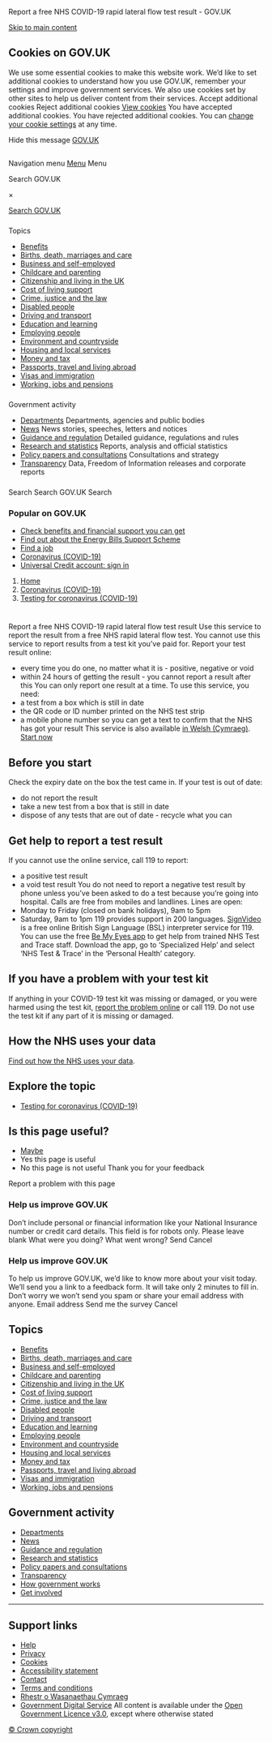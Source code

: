 
 Report a free NHS COVID-19 rapid lateral flow test result - GOV.UK
 
[Skip to main content](#content)
## Cookies on GOV.UK
We use some essential cookies to make this website work.
We’d like to set additional cookies to understand how you use GOV.UK, remember your settings and improve government services.
We also use cookies set by other sites to help us deliver content from their services.
Accept additional cookies
Reject additional cookies
[View cookies](/help/cookies)
You have accepted additional cookies. 
You have rejected additional cookies. 
 You can [change your cookie settings](/help/cookies) at any time.
 
Hide this message
[GOV.UK](https://www.gov.uk "Go to the GOV.UK homepage")
## 
 Navigation menu
[Menu](/browse)
Menu
 
 Search GOV.UK
 
 ×
 
[Search GOV.UK](/search)
### 
 Topics
* [Benefits](/browse/benefits)
* [Births, death, marriages and care](/browse/births-deaths-marriages)
* [Business and self-employed](/browse/business)
* [Childcare and parenting](/browse/childcare-parenting)
* [Citizenship and living in the UK](/browse/citizenship)
* [Cost of living support](/cost-of-living)
* [Crime, justice and the law](/browse/justice)
* [Disabled people](/browse/disabilities)
* [Driving and transport](/browse/driving)
* [Education and learning](/browse/education)
* [Employing people](/browse/employing-people)
* [Environment and countryside](/browse/environment-countryside)
* [Housing and local services](/browse/housing-local-services)
* [Money and tax](/browse/tax)
* [Passports, travel and living abroad](/browse/abroad)
* [Visas and immigration](/browse/visas-immigration)
* [Working, jobs and pensions](/browse/working)
### 
 Government activity
* [Departments](/government/organisations)
Departments, agencies and public bodies
* [News](/search/news-and-communications)
News stories, speeches, letters and notices
* [Guidance and regulation](/search/guidance-and-regulation)
Detailed guidance, regulations and rules
* [Research and statistics](/search/research-and-statistics)
Reports, analysis and official statistics
* [Policy papers and consultations](/search/policy-papers-and-consultations)
Consultations and strategy
* [Transparency](/search/transparency-and-freedom-of-information-releases)
Data, Freedom of Information releases and corporate reports
### 
 Search
Search GOV.UK
 Search
 
 
### Popular on GOV.UK
* [Check benefits and financial support you can get](/check-benefits-financial-support)
* [Find out about the Energy Bills Support Scheme](/guidance/getting-the-energy-bills-support-scheme-discount)
* [Find a job](/find-a-job)
* [Coronavirus (COVID-19)](/coronavirus)
* [Universal Credit account: sign in](/sign-in-universal-credit)
1. [Home](/)
2. [Coronavirus (COVID-19)](/coronavirus-taxon)
3. [Testing for coronavirus (COVID-19)](/coronavirus-taxon/testing)
# 
 Report a free NHS COVID-19 rapid lateral flow test result
Use this service to report the result from a free NHS rapid lateral flow test.
You cannot use this service to report results from a test kit you’ve paid for.
Report your test result online:
* every time you do one, no matter what it is - positive, negative or void
* within 24 hours of getting the result - you cannot report a result after this
You can only report one result at a time.
To use this service, you need:
* a test from a box which is still in date
* the QR code or ID number printed on the NHS test strip
* a mobile phone number so you can get a text to confirm that the NHS has got your result
This service is also available [in Welsh (Cymraeg)](/cofnodi-canlyniad-covid19).
 [Start now](https://self-report.test-for-coronavirus.service.gov.uk/report-result) 
## Before you start
Check the expiry date on the box the test came in. If your test is out of date:
* do not report the result
* take a new test from a box that is still in date
* dispose of any tests that are out of date - recycle what you can
## Get help to report a test result
If you cannot use the online service, call 119 to report:
* a positive test result
* a void test result
You do not need to report a negative test result by phone unless you’ve been asked to do a test because you’re going into hospital.
Calls are free from mobiles and landlines. Lines are open:
* Monday to Friday (closed on bank holidays), 9am to 5pm
* Saturday, 9am to 1pm
119 provides support in 200 languages.
[SignVideo](https://signvideo.co.uk/nhs119/) is a free online British Sign Language (BSL) interpreter service for 119.
You can use the free [Be My Eyes app](https://www.bemyeyes.com/) to get help from trained NHS Test and Trace staff. Download the app, go to ‘Specialized Help’ and select ‘NHS Test & Trace’ in the ‘Personal Health’ category.
## If you have a problem with your test kit
If anything in your COVID-19 test kit was missing or damaged, or you were harmed using the test kit, [report the problem online](/guidance/coronavirus-covid-19-test-kit-give-feedback-or-report-harm) or call 119.
Do not use the test kit if any part of it is missing or damaged.
## How the NHS uses your data
[Find out how the NHS uses your data](https://www.gov.uk/government/publications/coronavirus-covid-19-testing-privacy-information).
## Explore the topic
* [Testing for coronavirus (COVID-19)](/coronavirus-taxon/testing)
## Is this page useful?
* [Maybe](/contact/govuk)
* Yes this page is useful
* No this page is not useful
 Thank you for your feedback
 
 Report a problem with this page
 
### Help us improve GOV.UK
Don’t include personal or financial information like your National Insurance number or credit card details.
This field is for robots only. Please leave blank
What were you doing?
What went wrong?
Send
 Cancel
 
### Help us improve GOV.UK
To help us improve GOV.UK, we’d like to know more about your visit today. We’ll send you a link to a feedback form. It will take only 2 minutes to fill in. Don’t worry we won’t send you spam or share your email address with anyone.
Email address
Send me the survey
 Cancel
 
## Topics
* [Benefits](/browse/benefits)
* [Births, death, marriages and care](/browse/births-deaths-marriages)
* [Business and self-employed](/browse/business)
* [Childcare and parenting](/browse/childcare-parenting)
* [Citizenship and living in the UK](/browse/citizenship)
* [Cost of living support](/cost-of-living)
* [Crime, justice and the law](/browse/justice)
* [Disabled people](/browse/disabilities)
* [Driving and transport](/browse/driving)
* [Education and learning](/browse/education)
* [Employing people](/browse/employing-people)
* [Environment and countryside](/browse/environment-countryside)
* [Housing and local services](/browse/housing-local-services)
* [Money and tax](/browse/tax)
* [Passports, travel and living abroad](/browse/abroad)
* [Visas and immigration](/browse/visas-immigration)
* [Working, jobs and pensions](/browse/working)
## Government activity
* [Departments](/government/organisations)
* [News](/search/news-and-communications)
* [Guidance and regulation](/search/guidance-and-regulation)
* [Research and statistics](/search/research-and-statistics)
* [Policy papers and consultations](/search/policy-papers-and-consultations)
* [Transparency](/search/transparency-and-freedom-of-information-releases)
* [How government works](/government/how-government-works)
* [Get involved](/government/get-involved)
---
## Support links
* [Help](/help)
* [Privacy](/help/privacy-notice)
* [Cookies](/help/cookies)
* [Accessibility statement](/help/accessibility-statement)
* [Contact](/contact)
* [Terms and conditions](/help/terms-conditions)
* [Rhestr o Wasanaethau Cymraeg](/cymraeg)
* [Government Digital Service](/government/organisations/government-digital-service)
 All content is available under the [Open Government Licence v3.0](https://www.nationalarchives.gov.uk/doc/open-government-licence/version/3/), except where otherwise stated
 
[© Crown copyright](https://www.nationalarchives.gov.uk/information-management/re-using-public-sector-information/uk-government-licensing-framework/crown-copyright/)
